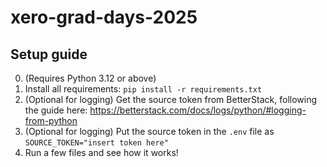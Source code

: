# xero-grad-days-2025

## Setup guide

0. (Requires Python 3.12 or above)
1. Install all requirements:
```pip install -r requirements.txt```
2. (Optional for logging) Get the source token from BetterStack, following the guide here: https://betterstack.com/docs/logs/python/#logging-from-python
3. (Optional for logging) Put the source token in the `.env` file as `SOURCE_TOKEN="insert token here"`
3. Run a few files and see how it works!